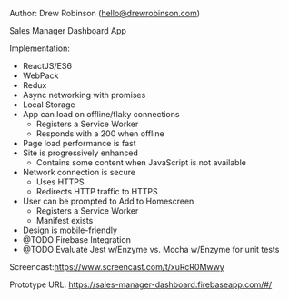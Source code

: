 Author: Drew Robinson (hello@drewrobinson.com)

Sales Manager Dashboard App

Implementation:
 - ReactJS/ES6
 - WebPack
 - Redux
 - Async networking with promises
 - Local Storage
 - App can load on offline/flaky connections
    - Registers a Service Worker
    - Responds with a 200 when offline
 - Page load performance is fast
 - Site is progressively enhanced
    - Contains some content when JavaScript is not available
 - Network connection is secure
    - Uses HTTPS
    - Redirects HTTP traffic to HTTPS
 - User can be prompted to Add to Homescreen
    - Registers a Service Worker
    - Manifest exists
 - Design is mobile-friendly
 - @TODO Firebase Integration
 - @TODO Evaluate Jest w/Enzyme vs. Mocha w/Enzyme for unit tests


Screencast:https://www.screencast.com/t/xuRcR0Mwwy

Prototype URL: https://sales-manager-dashboard.firebaseapp.com/#/
